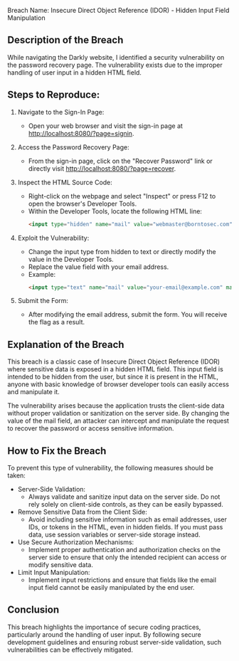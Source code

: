 Breach Name: Insecure Direct Object Reference (IDOR) - Hidden Input Field Manipulation
## Description of the Breach

While navigating the Darkly website, I identified a security vulnerability on the password recovery page. The vulnerability exists due to the improper handling of user input in a hidden HTML field.

## Steps to Reproduce:

1. Navigate to the Sign-In Page:
	- Open your web browser and visit the sign-in page at [http://localhost:8080/?page=signin](http://localhost:8080/?page=signin).

2. Access the Password Recovery Page:
	- From the sign-in page, click on the "Recover Password" link or directly visit [http://localhost:8080/?page=recover](http://localhost:8080/?page=recover).

3. Inspect the HTML Source Code:
	- Right-click on the webpage and select "Inspect" or press F12 to open the browser's Developer Tools.
	- Within the Developer Tools, locate the following HTML line:
	  ```html
	  <input type="hidden" name="mail" value="webmaster@borntosec.com" maxlength="15">
	  ```

4. Exploit the Vulnerability:
	- Change the input type from hidden to text or directly modify the value in the Developer Tools.
	- Replace the value field with your email address.
	- Example:
	  ```html
	  <input type="text" name="mail" value="your-email@example.com" maxlength="15">
	  ```

5. Submit the Form:
	- After modifying the email address, submit the form. You will receive the flag as a result.

## Explanation of the Breach

This breach is a classic case of Insecure Direct Object Reference (IDOR) where sensitive data is exposed in a hidden HTML field. This input field is intended to be hidden from the user, but since it is present in the HTML, anyone with basic knowledge of browser developer tools can easily access and manipulate it.

The vulnerability arises because the application trusts the client-side data without proper validation or sanitization on the server side. By changing the value of the mail field, an attacker can intercept and manipulate the request to recover the password or access sensitive information.

## How to Fix the Breach

To prevent this type of vulnerability, the following measures should be taken:

- Server-Side Validation:
  - Always validate and sanitize input data on the server side. Do not rely solely on client-side controls, as they can be easily bypassed.
- Remove Sensitive Data from the Client Side:
  - Avoid including sensitive information such as email addresses, user IDs, or tokens in the HTML, even in hidden fields. If you must pass data, use session variables or server-side storage instead.
- Use Secure Authorization Mechanisms:
  - Implement proper authentication and authorization checks on the server side to ensure that only the intended recipient can access or modify sensitive data.
- Limit Input Manipulation:
  - Implement input restrictions and ensure that fields like the email input field cannot be easily manipulated by the end user.

## Conclusion

This breach highlights the importance of secure coding practices, particularly around the handling of user input. By following secure development guidelines and ensuring robust server-side validation, such vulnerabilities can be effectively mitigated.

